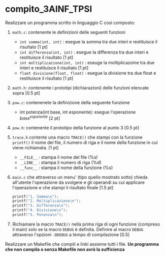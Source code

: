 # compito_3AINF_TPSI

Realizzare un programma scritto in linguaggio C così composto:

1. `math.c`: contenente le definizioni delle seguenti funzioni
   * `int somma(int, int)` : esegue la somma tra due interi e restituisce il risultato [1 pt]
   * `int differenza(int, int)` : esegue la differenza tra due interi e restituisce il risultato [1 pt]
   * `int moltiplicazione(int, int)` : eseuge la moltiplicazoine tra due interi e restituisce il risultato [1 pt]
   * `flaot divisione(float, float)` : esegue la divisione tra due float e restituisce il risultato [1 pt]
2. `math.h`: contenente i prototipi (dichiarazioni) delle funzioni elencate sopra [0.5 pt]
3. `pow.c`: contenenete la definizione della seguente funzione
   * int potenza(int base, int esponente): esegue l'operazione $base^{esponente}$ [2 pt]
4. `pow.h`: contenente il prototipo della funzione al punto 3 [0.5 pt]
5. `trace.h` contente una macro `TRACE()` che stampi con la funzione `printf()` il nome del file, il numero di riga e il nome della funzione in cui viene richiamata. [1 pt]
   * `__FILE__` : stampa il nome del file  (%s)
   * `__LINE__` : stampa il numero di riga (%d)
   * `__func__` : stampa il nome della funzione (%s)
6. `main.c` che attraverso un menu' (tipo quello mostrato sotto) chieda all'utente l'operazione da svolgere e gli operandi su cui applicare l'operazione e che stampi il risultato finale [1.5 pt]

   ```c
   printf("1. Somma\n");
   printf("2. Moltiplicazione\n");
   printf("3. Differenza\n");
   printf("4. Divisione\n");
   printf("5. Potenza\n");
   ```
   
8. Richiamare la macro `TRACE()` nella prima riga di ogni funzione (compreso il main) solo se la macro `DEBUG` è definita. Definire al macro `DEBUG` attraverso l'opzioni `-DDEBUG` a tempo di compilazione [0.5]

Realizzare un Makefile che compili e linki assieme tutti i file. **Un programma che non compila o senza Makefile non avrà la sufficienza**
